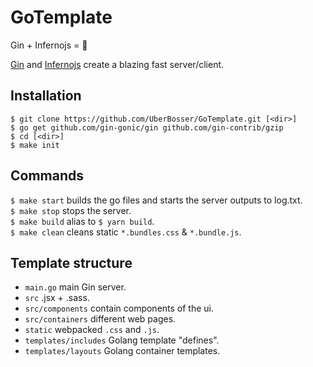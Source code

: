# GoTemplate
Gin + Infernojs = 💙

[Gin](https://github.com/gin-gonic/gin) and [Infernojs](https://github.com/infernojs/inferno) create a blazing fast server/client.

## Installation
```
$ git clone https://github.com/UberBosser/GoTemplate.git [<dir>]
$ go get github.com/gin-gonic/gin github.com/gin-contrib/gzip
$ cd [<dir>]
$ make init
```
## Commands
`$ make start` builds the go files and starts the server outputs to log.txt.  
`$ make stop` stops the server.  
`$ make build` alias to `$ yarn build`.  
`$ make clean` cleans static `*.bundles.css` & `*.bundle.js`.  

## Template structure
* `main.go` main Gin server.
* `src` .jsx + .sass.
* `src/components` contain components of the ui.
* `src/containers` different web pages.
* `static` webpacked `.css` and `.js`.
* `templates/includes` Golang template "defines".
* `templates/layouts` Golang container templates.
